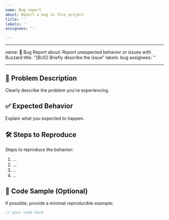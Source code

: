 ```yaml
---
name: Bug report
about: Report a bug in this project
title: ''
labels: ''
assignees: ''

---
```


---
name: 🐞 Bug Report
about: Report unexpected behavior or issues with Buzzard
title: "[BUG] Briefly describe the issue"
labels: bug
assignees: ''

---

## 🧩 Problem Description

Clearly describe the problem you're experiencing.

## ✅ Expected Behavior

Explain what you expected to happen.

## 🛠️ Steps to Reproduce

Steps to reproduce the behavior:

1. ...
2. ...
3. ...
4. ...

## 🧪 Code Sample (Optional)

If possible, provide a minimal reproducible example:

```csharp
// your code here
